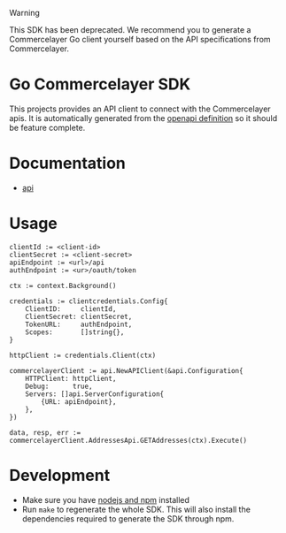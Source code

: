 > [!WARNING]
> This SDK has been deprecated. We recommend you to generate a Commercelayer Go client yourself based on the API specifications from Commercelayer.

# Go Commercelayer SDK

This projects provides an API client to connect with the Commercelayer apis. It is automatically generated from the 
[openapi definition](https://data.commercelayer.app/schemas/openapi-no-ref.json) so it should be feature complete.

# Documentation
-  [api](./api/README.md)

# Usage
```
clientId := <client-id>
clientSecret := <client-secret>
apiEndpoint := <url>/api
authEndpoint := <ur>/oauth/token

ctx := context.Background()

credentials := clientcredentials.Config{
    ClientID:     clientId,
    ClientSecret: clientSecret,
    TokenURL:     authEndpoint,
    Scopes:       []string{},
}

httpClient := credentials.Client(ctx)

commercelayerClient := api.NewAPIClient(&api.Configuration{
    HTTPClient: httpClient,
    Debug:      true,
    Servers: []api.ServerConfiguration{
        {URL: apiEndpoint},
    },
})

data, resp, err := commercelayerClient.AddressesApi.GETAddresses(ctx).Execute()
```


# Development
- Make sure you have [nodejs and npm](https://docs.npmjs.com/downloading-and-installing-node-js-and-npm) installed 
- Run `make` to regenerate the whole SDK. This will also install the dependencies required to generate the SDK through npm.
